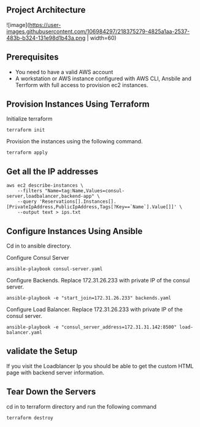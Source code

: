## Project Architecture

![image](https://user-images.githubusercontent.com/106984297/218375279-4825a1aa-2537-483b-b324-131e98d1b43a.png | width=60)


## Prerequisites

- You need to have a valid AWS account
- A workstation or AWS instance configured with AWS CLI, Ansbile and Terrform with full access to provision ec2 instances.

## Provision Instances Using Terraform

Initialize terraform

```
terraform init
```

Provision the instances using the following command.

```
terraform apply
```
## Get all the IP addresses

```
aws ec2 describe-instances \
    --filters "Name=tag:Name,Values=consul-server,loadbalancer,backend-app" \
    --query 'Reservations[].Instances[].[PrivateIpAddress,PublicIpAddress,Tags[?Key==`Name`].Value[]]' \
    --output text > ips.txt
```

## Configure Instances Using Ansible

Cd in to ansible directory.

Configure Consul Server

```
ansible-playbook consul-server.yaml
```

Configure Backends. Replace 172.31.26.233 with private IP of the consul server.

```
ansible-playbook -e "start_join=172.31.26.233" backends.yaml
```

Configure Load Balancer. Replace 172.31.26.233 with private IP of the consul server.

```
ansible-playbook -e "consul_server_address=172.31.31.142:8500" load-balancer.yaml 
```

## validate the Setup

If you visit the Loadblancer Ip you should be able to get the custom HTML page with backend server information.

## Tear Down the Servers

cd in to terraform directory and run the following command

```
terraform destroy
```

